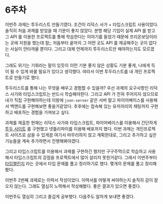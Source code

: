 # 6주차

이번주 과제는 투두리스트 만들기였다. 조건이 리덕스 사가 + 타입스크립트 사용이었다. 솔직히 처음 과제를 받았을 때 기분이 좋지 않았다. 분명 해당 기업이 실제 API 를 받고 그 API 를 이용한 프로젝트를 통해 학습한다는 이야기를 들었기 때문에 프리온보딩이라는 곳에 지원을 했는데 참;; 처음부터 끝까지 그 어떤 곳도 API 를 제공해주는 곳이 없다는 사실이 안타까울 뿐이다. 그리고 대체 언제까지 투두리스트만 해야하는지도 모르겠다.

그래도 위기는 기회라는 말이 있듯이 이런 기분 좋지 않은 상황도 기분 좋게, 나에게 득이 될 수 있게 바꿀 필요가 있다고 생각했다. 따라서 이번 투두리스트를 내 개인 프로젝트로 만들기로 했다.

투두리스트를 통해 나는 무엇을 배우고 경험할 수 있을까? 우선 과제의 요구사항인 리덕스 사가와 타입스크립트는 반드시 학습해야한다. 그리고 API 가 전혀 주어지지 않으므로 내가 직접 구현해야하는데 이왕에 `json-server` 같은 서버 말고 파이어베이스를 사용해서 백엔드를 구현해보면 좋을거같았다. 추후에는 접속해 있는 유저끼리의 채팅까지 구현하고 배포하는 경험을 가져보고 싶다.

과제를 제출한 현재는 리덕스 사가와 타입스크립트, 파이어베이스를 이용해서 간단하게 [투두 사이트](https://todo-sanam.netlify.app/) 를 구현했고 넷틀리파이를 이용해 배포까지 했다. 이번 과제는 개인프로젝트 사이즈로 삼을 수 있게끔 여기서 마무리하지 않고 계획한대로, 그리고 추가하고 싶은 기능들을 계속 추가하면서 진행해봐야겠다.

그리고 타입스크립트를 이용해서 과제를 구현하긴 했지만 구구주먹으로 학습하고 사용해서 타입스크립트의 강점을 프로젝트에서 많이 살리지 못한거같다. 그래서 이번주부터 [타입챌린지](https://github.com/type-challenges/type-challenges) 라는 곳에서 타입 문제를 풀고 정리하기로 했다. 몇개의 문제를 풀고 정리해봤다.

이번주 2번째 과제로는 이력서 작성이었다. 이력서를 어떻게 써야하는지 솔직히 감이 잘 오지 않는다. 그래도 열심히 노력해서 작성해봤다. 좋은 결과가 있으면 좋겠다.

이번주도 열심히 그리고 즐겁게 공부했다. 다음주도 알차게 보내면 좋겠다.

